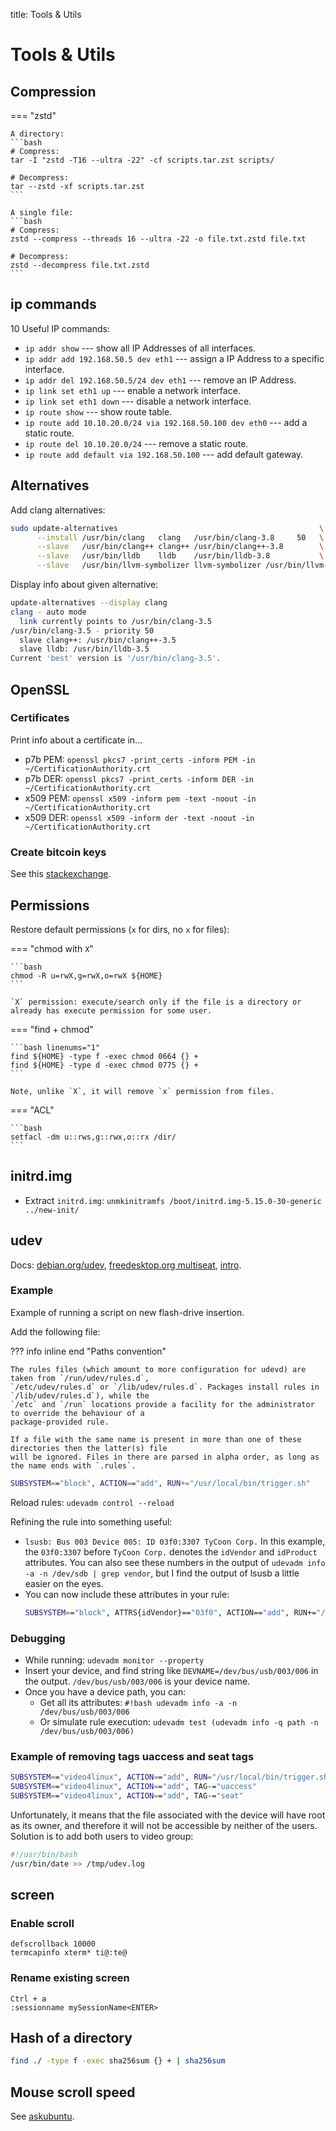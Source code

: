 title: Tools & Utils

# **Tools & Utils**


## **Compression**

=== "zstd"

    A directory:
    ```bash
    # Compress:
    tar -I "zstd -T16 --ultra -22" -cf scripts.tar.zst scripts/
    
    # Decompress:
    tar --zstd -xf scripts.tar.zst
    ```

    A single file:
    ```bash
    # Compress:
    zstd --compress --threads 16 --ultra -22 -o file.txt.zstd file.txt

    # Decompress:
    zstd --decompress file.txt.zstd
    ```



## **ip commands**

10 Useful IP commands:

* `ip addr show` --- show all IP Addresses of all interfaces.
* `ip addr add 192.168.50.5 dev eth1` --- assign a IP Address to a specific interface.
* `ip addr del 192.168.50.5/24 dev eth1` --- remove an IP Address.
* `ip link set eth1 up` --- enable a network interface.
* `ip link set eth1 down` --- disable a network interface.
* `ip route show` --- show route table.
* `ip route add 10.10.20.0/24 via 192.168.50.100 dev eth0` --- add a static route.
* `ip route del 10.10.20.0/24` --- remove a static route.
* `ip route add default via 192.168.50.100` --- add default gateway.




## **Alternatives**

Add clang alternatives:

```bash linenums="1"
sudo update-alternatives                                             \
      --install /usr/bin/clang   clang   /usr/bin/clang-3.8     50   \
      --slave   /usr/bin/clang++ clang++ /usr/bin/clang++-3.8        \
      --slave   /usr/bin/lldb    lldb    /usr/bin/lldb-3.8           \
      --slave   /usr/bin/llvm-symbolizer llvm-symbolizer /usr/bin/llvm-symbolizer-3.8
```

Display info about given alternative:

```bash linenums="1"
update-alternatives --display clang
clang - auto mode
  link currently points to /usr/bin/clang-3.5
/usr/bin/clang-3.5 - priority 50
  slave clang++: /usr/bin/clang++-3.5
  slave lldb: /usr/bin/lldb-3.5
Current 'best' version is '/usr/bin/clang-3.5'.
```



## **OpenSSL**

### Certificates

Print info about a certificate in...

* p7b PEM: `openssl pkcs7 -print_certs -inform PEM -in ~/CertificationAuthority.crt`
* p7b DER: `openssl pkcs7 -print_certs -inform DER -in ~/CertificationAuthority.crt`
* x509 PEM: `openssl x509 -inform pem -text -noout -in ~/CertificationAuthority.crt`
* x509 DER: `openssl x509 -inform der -text -noout -in ~/CertificationAuthority.crt`

### Create bitcoin keys

See this [stackexchange](https://bitcoin.stackexchange.com/questions/59644/how-do-these-openssl-commands-create-a-bitcoin-private-key-from-a-ecdsa-keypair).




## **Permissions**

Restore default permissions (`x` for dirs, no `x` for files):

=== "chmod with `X`"

    ```bash
    chmod -R u=rwX,g=rwX,o=rwX ${HOME}
    ```
    
    `X` permission: execute/search only if the file is a directory or already has execute permission for some user.

=== "find + chmod"

    ```bash linenums="1"
    find ${HOME} -type f -exec chmod 0664 {} +
    find ${HOME} -type d -exec chmod 0775 {} +
    ```
    
    Note, unlike `X`, it will remove `x` permission from files.
   
=== "ACL"

    ```bash
    setfacl -dm u::rws,g::rwx,o::rx /dir/
    ```



## **initrd.img**

* Extract `initrd.img`: `unmkinitramfs /boot/initrd.img-5.15.0-30-generic ../new-init/`




## **udev**
Docs: [debian.org/udev](https://wiki.debian.org/udev), 
[freedesktop.org multiseat](https://www.freedesktop.org/wiki/Software/systemd/multiseat/),
[intro](https://opensource.com/article/18/11/udev).

### Example

Example of running a script on new flash-drive insertion.

Add the following file:


??? info inline end "Paths convention"

    The rules files (which amount to more configuration for udevd) are taken from `/run/udev/rules.d`,
    `/etc/udev/rules.d` or `/lib/udev/rules.d`. Packages install rules in `/lib/udev/rules.d`), while the
    `/etc` and `/run` locations provide a facility for the administrator to override the behaviour of a
    package-provided rule.

    If a file with the same name is present in more than one of these directories then the latter(s) file
    will be ignored. Files in there are parsed in alpha order, as long as the name ends with `.rules`.


```bash linenums="1" title="/etc/udev/rules.d/80-local.rules"
SUBSYSTEM=="block", ACTION=="add", RUN+="/usr/local/bin/trigger.sh"
```

Reload rules: `udevadm control --reload`

Refining the rule into something useful:

* `lsusb: Bus 003 Device 005: ID 03f0:3307 TyCoon Corp.` In this example, the `03f0:3307` before 
  `TyCoon Corp.` denotes the `idVendor` and `idProduct` attributes. You can also see these numbers
  in the output of `udevadm info -a -n /dev/sdb | grep vendor`, but I find the output of lsusb a
  little easier on the eyes.
* You can now include these attributes in your rule:
    ```bash linenums="1" title="/etc/udev/rules.d/80-local.rules"
    SUBSYSTEM=="block", ATTRS{idVendor}=="03f0", ACTION=="add", RUN+="/usr/local/bin/thumb.sh"
    ```

### Debugging
* While running: `udevadm monitor --property`
* Insert your device, and find string like `DEVNAME=/dev/bus/usb/003/006` in the output. 
  `/dev/bus/usb/003/006` is your device name.
* Once you have a device path, you can:
    * Get all its attributes: `#!bash udevadm info -a -n /dev/bus/usb/003/006`
    * Or simulate rule execution: `udevadm test (udevadm info -q path -n /dev/bus/usb/003/006)`


### Example of removing tags uaccess and seat tags
```bash linenums="1" title="/etc/udev/rules.d/99-multiseat-fixes.rules"
SUBSYSTEM=="video4linux", ACTION=="add", RUN="/usr/local/bin/trigger.sh"
SUBSYSTEM=="video4linux", ACTION=="add", TAG-="uaccess"
SUBSYSTEM=="video4linux", ACTION=="add", TAG-="seat"
```

Unfortunately, it means that the file associated with the device will have root as its owner, and
therefore it will not be accessible by neither of the users. Solution is to add both users to video group:

```bash linenums="1" title="/usr/local/bin/trigger.sh"
#!/usr/bin/bash 
/usr/bin/date >> /tmp/udev.log
```



## **screen**

### Enable scroll

```linenums="1" title="~/.screenrc"
defscrollback 10000
termcapinfo xterm* ti@:te@
```

### Rename existing screen

```
Ctrl + a
:sessionname mySessionName<ENTER>
```



## **Hash of a directory**

```bash
find ./ -type f -exec sha256sum {} + | sha256sum
```


## **Mouse scroll speed**

See [askubuntu](https://askubuntu.com/questions/285689/increase-mouse-wheel-scroll-speed/621140#621140).
